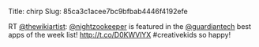 Title: chirp
Slug: 85ca3c1acee7bc9bfbab4446f4192efe

RT <a href="http://twitter.com/thewikiartist">@thewikiartist</a>: <a href="http://twitter.com/nightzookeeper">@nightzookeeper</a> is featured in the <a href="http://twitter.com/guardiantech">@guardiantech</a> best apps of the week list! <a href="http://t.co/D0KWVlYX">http://t.co/D0KWVlYX</a> #creativekids so happy!
